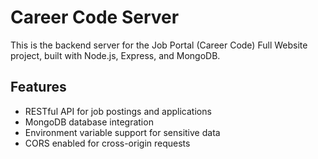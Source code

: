 # Career Code Server

This is the backend server for the Job Portal (Career Code) Full Website project, built with Node.js, Express, and MongoDB.

## Features

- RESTful API for job postings and applications
- MongoDB database integration
- Environment variable support for sensitive data
- CORS enabled for cross-origin requests
